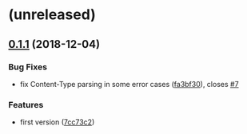 <a name=""></a>
# (unreleased)



<a name="0.1.1"></a>
## [0.1.1](https://github.com/metwork-framework/mapserverapi/compare/0.1.0...0.1.1) (2018-12-04)


### Bug Fixes

* fix Content-Type parsing in some error cases ([fa3bf30](https://github.com/metwork-framework/mapserverapi/commit/fa3bf30)), closes [#7](https://github.com/metwork-framework/mapserverapi/issues/7)


### Features

* first version ([7cc73c2](https://github.com/metwork-framework/mapserverapi/commit/7cc73c2))



